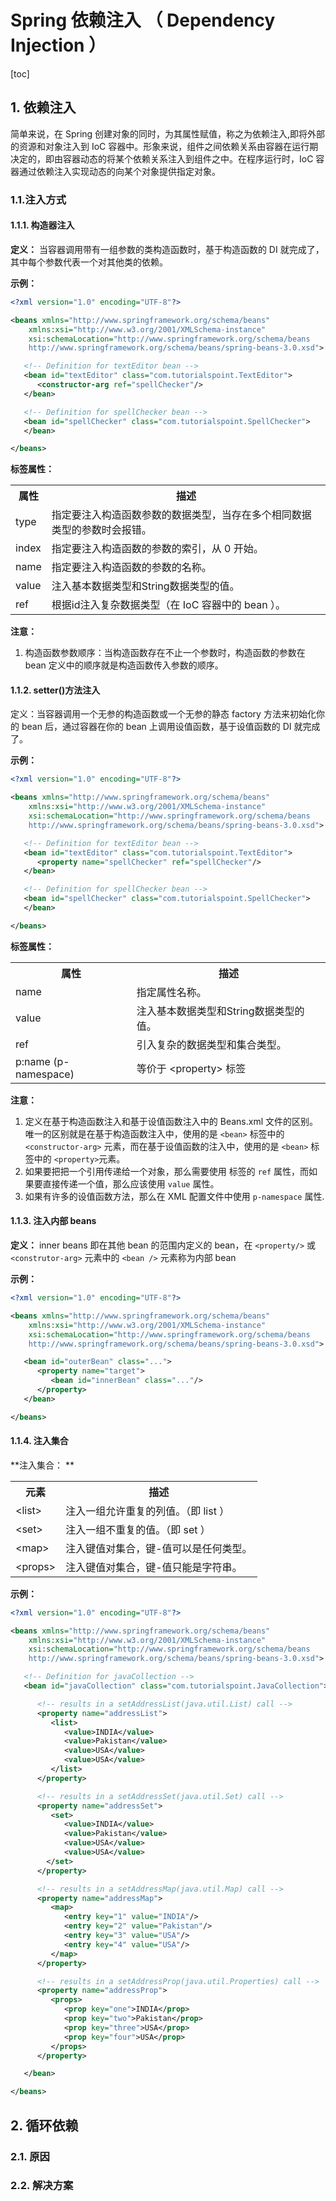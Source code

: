 # Spring 依赖注入 （ Dependency Injection ）

[toc]

## 1. 依赖注入

简单来说，在 Spring 创建对象的同时，为其属性赋值，称之为依赖注入,即将外部的资源和对象注入到 IoC 容器中。形象来说，组件之间依赖关系由容器在运行期决定的，即由容器动态的将某个依赖关系注入到组件之中。在程序运行时，IoC 容器通过依赖注入实现动态的向某个对象提供指定对象。

### 1.1.注入方式

#### 1.1.1. 构造器注入
**定义：** 当容器调用带有一组参数的类构造函数时，基于构造函数的 DI 就完成了，其中每个参数代表一个对其他类的依赖。

**示例：**

``` xml
<?xml version="1.0" encoding="UTF-8"?>

<beans xmlns="http://www.springframework.org/schema/beans"
    xmlns:xsi="http://www.w3.org/2001/XMLSchema-instance"
    xsi:schemaLocation="http://www.springframework.org/schema/beans
    http://www.springframework.org/schema/beans/spring-beans-3.0.xsd">

   <!-- Definition for textEditor bean -->
   <bean id="textEditor" class="com.tutorialspoint.TextEditor">
      <constructor-arg ref="spellChecker"/>
   </bean>

   <!-- Definition for spellChecker bean -->
   <bean id="spellChecker" class="com.tutorialspoint.SpellChecker">
   </bean>

</beans>
```

**标签属性：**

<table>
    <tr>
    	<th>属性</th>
    	<th>描述</th>
    </tr>
    <tr>
    	<td>type</td>
    	<td>指定要注入构造函数参数的数据类型，当存在多个相同数据类型的参数时会报错。</td>
    </tr>
    <tr>
    	<td>index</td>
    	<td>指定要注入构造函数的参数的索引，从 0 开始。</td>
    </tr>
    <tr>
    	<td>name</td>
    	<td>指定要注入构造函数的参数的名称。</td>
    </tr>
    <tr>
    	<td>value</td>
    	<td>注入基本数据类型和String数据类型的值。</td>
    </tr>
    <tr>
    	<td>ref</td>
    	<td>根据id注入复杂数据类型（在 IoC 容器中的 bean ）。</td>
    </tr>
</table>


**注意：**

1. 构造函数参数顺序：当构造函数存在不止一个参数时，构造函数的参数在 bean 定义中的顺序就是构造函数传入参数的顺序。

#### 1.1.2. setter()方法注入

定义：当容器调用一个无参的构造函数或一个无参的静态 factory 方法来初始化你的 bean 后，通过容器在你的 bean 上调用设值函数，基于设值函数的 DI 就完成了。

**示例：**

``` xml
<?xml version="1.0" encoding="UTF-8"?>

<beans xmlns="http://www.springframework.org/schema/beans"
    xmlns:xsi="http://www.w3.org/2001/XMLSchema-instance"
    xsi:schemaLocation="http://www.springframework.org/schema/beans
    http://www.springframework.org/schema/beans/spring-beans-3.0.xsd">

   <!-- Definition for textEditor bean -->
   <bean id="textEditor" class="com.tutorialspoint.TextEditor">
      <property name="spellChecker" ref="spellChecker"/>
   </bean>

   <!-- Definition for spellChecker bean -->
   <bean id="spellChecker" class="com.tutorialspoint.SpellChecker">
   </bean>

</beans>
```

**标签属性：**

<table>
    <tr>
    	<th>属性</th>
    	<th>描述</th>
    </tr>
    <tr>
    	<td>name</td>
    	<td>指定属性名称。</td>
    </tr>
    <tr>
    	<td>value</td>
    	<td>注入基本数据类型和String数据类型的值。</td>
    </tr>
    <tr>
    	<td>ref</td>
    	<td>引入复杂的数据类型和集合类型。</td>
    </tr>
    <tr>
        <td>p:name (p-namespace)</td>
    	<td>等价于 &lt;property&gt; 标签 </td>
    </tr>
</table>

**注意：**

1.  定义在基于构造函数注入和基于设值函数注入中的 Beans.xml  文件的区别。唯一的区别就是在基于构造函数注入中，使用的是 `<bean>` 标签中的`<constructor-arg>` 元素，而在基于设值函数的注入中，使用的是 `<bean>` 标签中的 `<property>`元素。
2.  如果要把把一个引用传递给一个对象，那么需要使用 标签的 `ref` 属性，而如果要直接传递一个值，那么应该使用 `value` 属性。
3. 如果有许多的设值函数方法，那么在 XML 配置文件中使用 `p-namespace`  属性.

#### 1.1.3. 注入内部 beans

**定义：** inner beans 即在其他 bean 的范围内定义的 bean，在 `<property/>` 或 `<construtor-arg>`  元素中的 `<bean />` 元素称为内部 bean

**示例：**

```xml
<?xml version="1.0" encoding="UTF-8"?>

<beans xmlns="http://www.springframework.org/schema/beans"
    xmlns:xsi="http://www.w3.org/2001/XMLSchema-instance"
    xsi:schemaLocation="http://www.springframework.org/schema/beans
    http://www.springframework.org/schema/beans/spring-beans-3.0.xsd">

   <bean id="outerBean" class="...">
      <property name="target">
         <bean id="innerBean" class="..."/>
      </property>
   </bean>

</beans>
```

#### 1.1.4. 注入集合

**注入集合： **

<table>
    <tr>
    	<th>元素</th>
    	<th>描述</th>
    </tr>
    <tr>
    	<td>&lt;list&gt;</td>
    	<td>注入一组允许重复的列值。（即 list ）</td>
    </tr>
    <tr>
    	<td>&lt;set&gt;</td>
    	<td>注入一组不重复的值。（即 set ）</td>
    </tr>
    <tr>
    	<td>&lt;map&gt;</td>
    	<td>注入键值对集合，键-值可以是任何类型。</td>
    </tr>
    <tr>
        <td>&lt;props&gt;</td>
    	<td>注入键值对集合，键-值只能是字符串。</td>
    </tr>
</table>

**示例：**

```xml
<?xml version="1.0" encoding="UTF-8"?>

<beans xmlns="http://www.springframework.org/schema/beans"
    xmlns:xsi="http://www.w3.org/2001/XMLSchema-instance"
    xsi:schemaLocation="http://www.springframework.org/schema/beans
    http://www.springframework.org/schema/beans/spring-beans-3.0.xsd">

   <!-- Definition for javaCollection -->
   <bean id="javaCollection" class="com.tutorialspoint.JavaCollection">

      <!-- results in a setAddressList(java.util.List) call -->
      <property name="addressList">
         <list>
            <value>INDIA</value>
            <value>Pakistan</value>
            <value>USA</value>
            <value>USA</value>
         </list>
      </property>

      <!-- results in a setAddressSet(java.util.Set) call -->
      <property name="addressSet">
         <set>
            <value>INDIA</value>
            <value>Pakistan</value>
            <value>USA</value>
            <value>USA</value>
        </set>
      </property>

      <!-- results in a setAddressMap(java.util.Map) call -->
      <property name="addressMap">
         <map>
            <entry key="1" value="INDIA"/>
            <entry key="2" value="Pakistan"/>
            <entry key="3" value="USA"/>
            <entry key="4" value="USA"/>
         </map>
      </property>

      <!-- results in a setAddressProp(java.util.Properties) call -->
      <property name="addressProp">
         <props>
            <prop key="one">INDIA</prop>
            <prop key="two">Pakistan</prop>
            <prop key="three">USA</prop>
            <prop key="four">USA</prop>
         </props>
      </property>

   </bean>

</beans>
```

## 2. 循环依赖

### 2.1. 原因 

### 2.2. 解决方案

